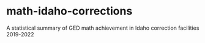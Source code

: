 # math-idaho-corrections
A statistical summary of GED math achievement in Idaho correction facilities 2019-2022
